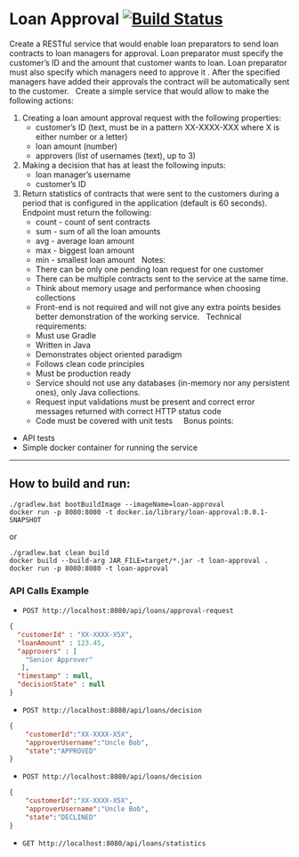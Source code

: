 # Loan Approval [![Build Status](https://travis-ci.com/redshift-7/loan-approval.svg?branch=deploy)](https://travis-ci.com/redshift-7/loan-approval)

Create a RESTful service that would enable loan preparators to send loan contracts to loan managers for approval. Loan preparator must specify the customer’s ID and the amount that customer wants to loan. 
Loan preparator must also specify which managers need to approve it . After the specified managers have added their approvals the contract will be automatically sent to the customer.
 
Create a simple service that would allow to make the following actions:
1. Creating a loan amount approval request with the following properties:
	* customer’s ID (text, must be in a pattern XX-XXXX-XXX where X is either number or a letter)
	* loan amount (number)
	* approvers (list of usernames (text), up to 3)
 
2. Making a decision that has at least the following inputs: 
	* loan manager’s username 
	* customer’s ID
 
4. Return statistics of contracts that were sent to the customers during a period that is configured in the application (default is 60 seconds). Endpoint must return the following:
	* count -  count of sent contracts 
	* sum - sum of all the loan amounts
	* avg - average loan amount
	* max - biggest loan amount
	* min - smallest loan amount 
 
Notes:
	* There can be only one pending loan request for one customer
	* There can be multiple contracts sent to the service at the same time.
	* Think about memory usage and performance when choosing collections
	* Front-end is not required and will not give any extra points besides better demonstration of the working service.
 
Technical requirements:
	* Must use Gradle
	* Written in Java
	* Demonstrates object oriented paradigm
	* Follows clean code principles
	* Must be production ready
	* Service should not use any databases (in-memory nor any persistent ones), only Java collections.
	* Request input validations must be present and correct error messages returned with correct HTTP status code
	* Code must be covered with unit tests
 
 
Bonus points:
* API tests
* Simple docker container for running the service

----------------

## How to build and run:

```$batch
./gradlew.bat bootBuildImage --imageName=loan-approval
docker run -p 8080:8080 -t docker.io/library/loan-approval:0.0.1-SNAPSHOT
```
or
```batch
./gradlew.bat clean build
docker build --build-arg JAR_FILE=target/*.jar -t loan-approval .
docker run -p 8080:8080 -t loan-approval
```


### API Calls Example


- `POST http://localhost:8080/api/loans/approval-request`

```json
{
  "customerId" : "XX-XXXX-X5X",
  "loanAmount" : 123.45,
  "approvers" : [ 
    "Senior Approver"
   ],
  "timestamp" : null,
  "decisionState" : null
}
```

- `POST http://localhost:8080/api/loans/decision`

```json
{
    "customerId":"XX-XXXX-X5X",
    "approverUsername":"Uncle Bob",
    "state":"APPROVED"
}
```
- `POST http://localhost:8080/api/loans/decision`
```json
{
    "customerId":"XX-XXXX-X5X",
    "approverUsername":"Uncle Bob",
    "state":"DECLINED"
}
```

- `GET http://localhost:8080/api/loans/statistics`
